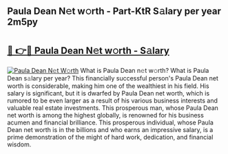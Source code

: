## Paula Dean N𝚎t w𝚘rth - Part-KtR S𝚊lary per year 2m5py

# <h2><a href="http://gc3n7t.nevu.top/?p=Paula+Dean">🔗 👉🔴 Paula Dean N𝚎t w𝚘rth - S𝚊lary</a></h2>

[![Paula Dean N𝚎t W𝚘rth](https://i.imgur.com/Oavwk0R.jpeg)](http://gc3n7t.nevu.top/?p=Paula+Dean)
What is Paula Dean n𝚎t w𝚘rth? What is Paula Dean s𝚊lary per year?
This financially successful person's Paula Dean net worth is considerable, making him one of the wealthiest in his field. His salary is significant, but it is dwarfed by Paula Dean net worth, which is rumored to be even larger as a result of his various business interests and valuable real estate investments. This prosperous man, whose Paula Dean net worth is among the highest globally, is renowned for his business acumen and financial brilliance. This prosperous individual, whose Paula Dean net worth is in the billions and who earns an impressive salary, is a prime demonstration of the might of hard work, dedication, and financial wisdom.
